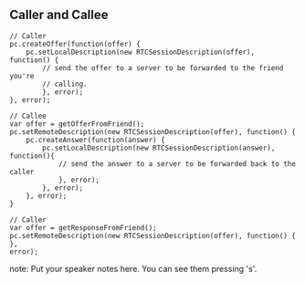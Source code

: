 ##  Caller and Callee

<pre><code class="javascript">// Caller
pc.createOffer(function(offer) {
    pc.setLocalDescription(new RTCSessionDescription(offer), function() {
        // send the offer to a server to be forwarded to the friend you're
        // calling.
        }, error);
}, error);
</code></pre>

<pre><code class="javascript">// Callee
var offer = getOfferFromFriend();
pc.setRemoteDescription(new RTCSessionDescription(offer), function() {
    pc.createAnswer(function(answer) {
        pc.setLocalDescription(new RTCSessionDescription(answer), function(){
            // send the answer to a server to be forwarded back to the caller
            }, error);
        }, error);
    }, error);
}
</code></pre>

<pre><code class="javascript">// Caller
var offer = getResponseFromFriend();
pc.setRemoteDescription(new RTCSessionDescription(offer), function() { },
error);
</code></pre>

note:
    Put your speaker notes here.
    You can see them pressing 's'.
